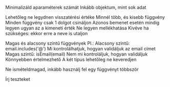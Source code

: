 Minimalizáld aparaméterek számát
    Inkább objektum, mint sok adat

Lehetőleg ne legydnen visszatérési értéke
Minnél több, és kisebb függvény
Minden függvény csak 1 dolgot csináljon
    Azonos bemenet esetén mindig legyen ugyan az a kimeneti érték
    Ne legyen mellékhatása
        Kivéve ha szükséges: ekkor erre a neve is utaljon

Magas és alacsony szintű függvények
    Pl.:
        Alacsony szintű: email.includes('@')
            Mi kontrolálhatjuk, hogyan validáljuk az email címet
        Magas szintű: isEmail(email)
            Nem mi kontroláljuk, hogyan validáljuk
            Könnyebben értelmezhető
    A két típus lehetőleg ne keveredjen

Ne ismételdmagad, inkább használj fel egy függvényt többször

Írj teszteket